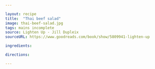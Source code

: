 ```yaml
---

layout: recipe
title:  "Thai beef salad"
image: thai-beef-salad.jpg
tags: mains incomplete
source: Lighten Up - Jill Dupleix
sourceURL: https://www.goodreads.com/book/show/5809941-lighten-up

ingredients:

directions:

---
```

